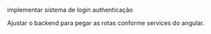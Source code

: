 implementar sistema de login
authenticação

Ajustar o backend para pegar as rotas conforme services do angular.